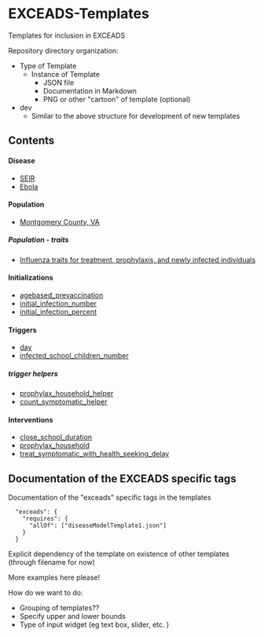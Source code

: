 # EXCEADS-Templates
Templates for inclusion in EXCEADS

Repository directory organization:
* Type of Template
  - Instance of Template
    - JSON file
    - Documentation in Markdown
    - PNG or other "cartoon" of template (optional)
* dev
  - Similar to the above structure for development of new templates

## Contents
#### Disease  
* [SEIR](https://github.com/NSSAC/EXCEADS-Templates/blob/master/disease/seir/seir.md)
* [Ebola](https://github.com/NSSAC/EXCEADS-Templates/blob/master/disease/ebola/ebola.md)

#### Population  
* [Montgomery County, VA](https://github.com/NSSAC/EXCEADS-Templates/blob/master/population/VA_montgomery_county/montgomery_county_va.md)

##### Population - traits
* [Influenza traits for treatment, prophylaxis, and newly infected individuals](https://github.com/NSSAC/EXCEADS-Templates/blob/master/population/_node_traits/Isymp_treat_prophylax/Isymp_treat_prophylax.md)  

#### Initializations
* [agebased_prevaccination](https://github.com/NSSAC/EXCEADS-Templates/blob/master/initialization/agebased_prevaccination/agebased_prevaccination.md)
* [initial_infection_number](https://github.com/NSSAC/EXCEADS-Templates/blob/master/initialization/initial_infection_number/initial_infection_number.md)  
* [initial_infection_percent](https://github.com/NSSAC/EXCEADS-Templates/blob/master/initialization/initial_infection_percent/initial_infection_percent.md)

#### Triggers
* [day](https://github.com/NSSAC/EXCEADS-Templates/blob/master/trigger/day/day.md)  
* [infected_school_children_number](https://github.com/NSSAC/EXCEADS-Templates/blob/master/trigger/infected_school_children_number/infected_school_children_number.md)  

##### trigger helpers 
* [prophylax_household_helper](https://github.com/NSSAC/EXCEADS-Templates/blob/master/trigger/prophylax_household_helper/prophylax_household_helper.md)  
* [count_symptomatic_helper](https://github.com/NSSAC/EXCEADS-Templates/blob/master/trigger/count_symptomatic_helper/count_symptomatic_helper.md)  

#### Interventions
* [close_school_duration](https://github.com/NSSAC/EXCEADS-Templates/blob/master/intervention/close_school_duration/close_school_duration.md)    
* [prophylax_household](https://github.com/NSSAC/EXCEADS-Templates/blob/master/intervention/prophylax_household/prophylax_household.md)  
* [treat_symptomatic_with_health_seeking_delay](https://github.com/NSSAC/EXCEADS-Templates/blob/master/intervention/treat_symptomatic_with_health_seeking_delay/treat_symptomatic_with_health_seeking_delay.md)  


    
## Documentation of the EXCEADS specific tags
Documentation of the "exceads" specific tags in the templates

```
  "exceads": {
    "requires": {
      "allOf": ["diseaseModelTemplate1.json"]
    }
  }
```
Explicit dependency of the template on existence of other templates (through filename for now)

More examples here please!

How do we want to do:
* Grouping of templates??
* Specify upper and lower bounds
* Type of input widget (eg text box, slider, etc. )

